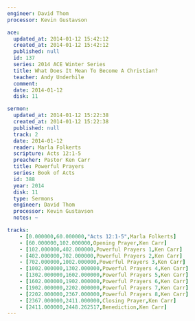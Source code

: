 ```yaml
---
engineer: David Thom
processor: Kevin Gustavson

ace:
  updated_at: 2014-01-12 15:42:12
  created_at: 2014-01-12 15:42:12
  published: null
  id: 137
  series: 2014 ACE Winter Series
  title: What Does It Mean To Become A Christian?
  teacher: Andy Underhile
  comment: 
  date: 2014-01-12
  disk: 11

sermon:
  updated_at: 2014-01-12 15:22:38
  created_at: 2014-01-12 15:22:38
  published: null
  track: 2
  date: 2014-01-12
  reader: Marla Folkerts
  scripture: Acts 12:1-5
  preacher: Pastor Ken Carr
  title: Powerful Prayers
  series: Book of Acts
  id: 388
  year: 2014
  disk: 11
  type: Sermons
  engineer: David Thom
  processor: Kevin Gustavson
  notes: ~

tracks:
    - [0.000000,60.000000,"Acts 12:1-5",Marla Folkerts]
    - [60.000000,102.000000,Opening Prayer,Ken Carr]
    - [102.000000,402.000000,Powerful Prayers 1,Ken Carr]
    - [402.000000,702.000000,Powerful Prayers 2,Ken Carr]
    - [702.000000,1002.000000,Powerful Prayers 3,Ken Carr]
    - [1002.000000,1302.000000,Powerful Prayers 4,Ken Carr]
    - [1302.000000,1602.000000,Powerful Prayers 5,Ken Carr]
    - [1602.000000,1902.000000,Powerful Prayers 6,Ken Carr]
    - [1902.000000,2202.000000,Powerful Prayers 7,Ken Carr]
    - [2202.000000,2367.000000,Powerful Prayers 8,Ken Carr]
    - [2367.000000,2411.000000,Closing Prayer,Ken Carr]
    - [2411.000000,2448.262517,Benediction,Ken Carr]
---
```

